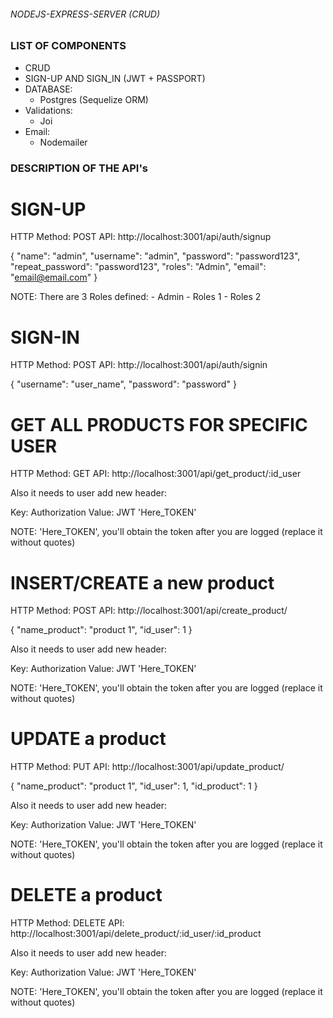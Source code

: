 ###### NODEJS-EXPRESS-SERVER (CRUD) ######

### LIST OF COMPONENTS ###
- CRUD
- SIGN-UP AND SIGN_IN (JWT + PASSPORT)
- DATABASE:
	- Postgres (Sequelize ORM)
- Validations:
	- Joi
- Email:
	- Nodemailer



### DESCRIPTION OF THE API's ###
# SIGN-UP #

HTTP Method: POST
API: http://localhost:3001/api/auth/signup

{
	"name": "admin",
	"username": "admin",
	"password": "password123",
	"repeat_password": "password123",
	"roles": "Admin",
	"email": "email@email.com"
}


NOTE: There are 3 Roles defined:
	- Admin
	- Roles 1
	- Roles 2


# SIGN-IN #

HTTP Method: POST
API: http://localhost:3001/api/auth/signin

{
	"username": "user_name",
	"password": "password"
}


# GET ALL PRODUCTS FOR SPECIFIC USER #

HTTP Method: GET
API: http://localhost:3001/api/get_product/:id_user

Also it needs to user add new header:

Key: Authorization
Value: JWT 'Here_TOKEN'

NOTE: 'Here_TOKEN', you\'ll obtain the token after you are logged (replace it without quotes)


# INSERT/CREATE a new product #

HTTP Method: POST
API: http://localhost:3001/api/create_product/

{
    "name_product": "product 1",
    "id_user": 1
}

Also it needs to user add new header:

Key: Authorization
Value: JWT 'Here_TOKEN'

NOTE: 'Here_TOKEN', you\'ll obtain the token after you are logged (replace it without quotes)


# UPDATE a product #

HTTP Method: PUT
API: http://localhost:3001/api/update_product/

{
    "name_product": "product 1",
    "id_user": 1,
    "id_product": 1
}

Also it needs to user add new header:

Key: Authorization
Value: JWT 'Here_TOKEN'

NOTE: 'Here_TOKEN', you\'ll obtain the token after you are logged (replace it without quotes)


# DELETE a product #

HTTP Method: DELETE
API: http://localhost:3001/api/delete_product/:id_user/:id_product

Also it needs to user add new header:

Key: Authorization
Value: JWT 'Here_TOKEN'

NOTE: 'Here_TOKEN', you\'ll obtain the token after you are logged (replace it without quotes)